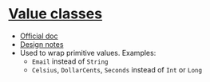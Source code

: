 # [Value classes](https://kt.academy/article/ek-value-classes)

- [Official doc](https://kotlinlang.org/docs/inline-classes.html)
- [Design notes](https://github.com/Kotlin/KEEP/blob/master/notes/value-classes.md)
- Used to wrap primitive values. Examples:
  - `Email` instead of `String`
  - `Celsius`, `DollarCents`, `Seconds` instead of `Int` or `Long`
